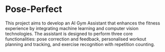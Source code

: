 # Pose-Perfect
This project aims to develop an AI Gym Assistant that enhances the fitness experience by integrating machine learning and computer vision technologies. The assistant is designed to perform three core functionalities: pose correction and feedback, personalised workout planning and tracking, and exercise recognition with repetition counting.
